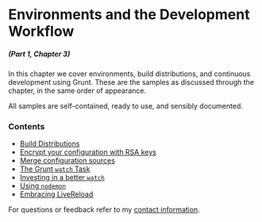 # Environments and the Development Workflow

##### _(Part 1, Chapter 3)_

In this chapter we cover environments, build distributions, and continuous development using Grunt. These are the samples as discussed through the chapter, in the same order of appearance.

All samples are self-contained, ready to use, and sensibly documented.

### Contents

- [Build Distributions](https://github.com/bevacqua/buildfirst/tree/master/ch03/01_distribution-config)
- [Encrypt your configuration with RSA keys](https://github.com/bevacqua/buildfirst/tree/master/ch03/02_rsa-config-encryption)
- [Merge configuration sources](https://github.com/bevacqua/buildfirst/tree/master/ch03/03_merging-config)
- [The Grunt `watch` Task](https://github.com/bevacqua/buildfirst/tree/master/ch03/04_watch-task)
- [Investing in a better `watch`](https://github.com/bevacqua/buildfirst/tree/master/ch03/05_better-watch-closely)
- [Using `nodemon`](https://github.com/bevacqua/buildfirst/tree/master/ch03/06_nodemon)
- [Embracing LiveReload](https://github.com/bevacqua/buildfirst/tree/master/ch03/07_livereload)

For questions or feedback refer to my [contact information](https://github.com/bevacqua/buildfirst#feedback).
